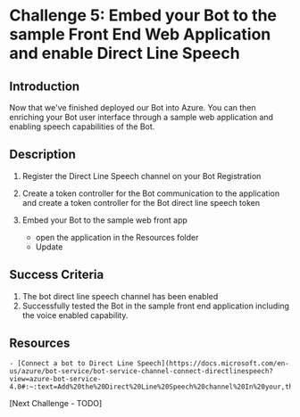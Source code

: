 # Challenge 5: Embed your Bot to the sample Front End Web Application and enable Direct Line Speech

## Introduction
Now that we've finished deployed our Bot into Azure. You can then enriching your Bot user interface through a sample web application and enabling speech capabilities of the Bot. 
	
## Description
1. Register the Direct Line Speech channel on your Bot Registration

2. Create a token controller for the Bot communication to the application and create a token controller for the Bot direct line speech token 

3. Embed your Bot to the sample web front app 
	- open the application in the Resources folder
	- Update 

## Success Criteria
1. The bot direct line speech channel has been enabled
2. Successfully tested the Bot in the sample front end application including the voice enabled capability. 


## Resources
	- [Connect a bot to Direct Line Speech](https://docs.microsoft.com/en-us/azure/bot-service/bot-service-channel-connect-directlinespeech?view=azure-bot-service-4.0#:~:text=Add%20the%20Direct%20Line%20Speech%20channel%20In%20your,the%20bot.%20In%20the%20left%20panel%2C%20select%20Channels.)


[Next Challenge - TODO]
